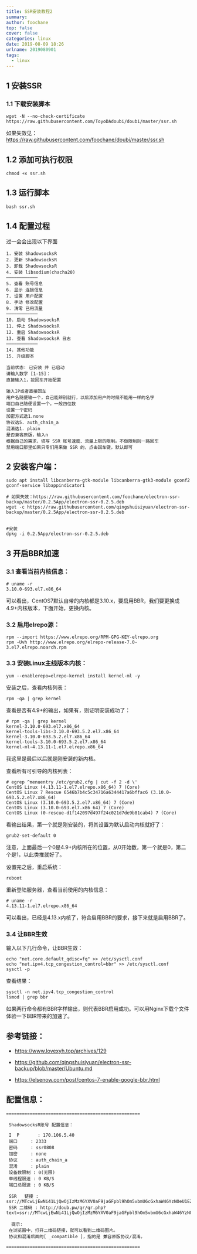 ```yaml
---
title: SSR安装教程2
summary: 
author: foochane
top: false
cover: false
categories: linux
date: 2019-08-09 18:26
urlname: 2019080901
tags:
  - linux
---
```


## 1 安装SSR
### 1.1 下载安装脚本
```
wget -N --no-check-certificate https://raw.githubusercontent.com/ToyoDAdoubi/doubi/master/ssr.sh

```

如果失效见：https://raw.githubusercontent.com/foochane/doubi/master/ssr.sh

## 1.2 添加可执行权限
```
chmod +x ssr.sh

```

## 1.3 运行脚本
```
bash ssr.sh

```

## 1.4 配置过程

过一会会出现以下界面
```
1. 安装 ShadowsocksR
2. 更新 ShadowsocksR
3. 卸载 ShadowsocksR
4. 安装 libsodium(chacha20)
————————————
5. 查看 账号信息
6. 显示 连接信息
7. 设置 用户配置
8. 手动 修改配置
9. 清零 已用流量
————————————
10. 启动 ShadowsocksR
11. 停止 ShadowsocksR
12. 重启 ShadowsocksR
13. 查看 ShadowsocksR 日志
————————————
14. 其他功能
15. 升级脚本

当前状态: 已安装 并 已启动
请输入数字 [1-15]：
直接输入1，按回车开始配置
```

```
输入IP或者直接回车
用户名随便输一个，自己能辨别就行，以后添加用户的时候不能用一样的名字
端口自己随便设置一个，一般四位数
设置一个密码
加密方式选1.none
协议选5. auth_chain_a
混淆选1. plain
是否兼容原版，输入n
根据自己的需求，填写 SSR 账号速度、流量上限的限制。不做限制则一路回车
禁用端口那里如果只专们用来做 SSR 的，点击回车键，默认即可

```


## 2 安装客户端：
```
sudo apt install libcanberra-gtk-module libcanberra-gtk3-module gconf2 gconf-service libappindicator1

# 如果失效：https://raw.githubusercontent.com/foochane/electron-ssr-backup/master/0.2.5App/electron-ssr-0.2.5.deb
wget -c https://raw.githubusercontent.com/qingshuisiyuan/electron-ssr-backup/master/0.2.5App/electron-ssr-0.2.5.deb


#安装
dpkg -i 0.2.5App/electron-ssr-0.2.5.deb
``` 

## 3 开启BBR加速
### 3.1 查看当前内核信息：
```
# uname -r
3.10.0-693.el7.x86_64

```

可以看出，CentOS7默认自带的内核都是3.10.x，要启用BBR，我们要更换成4.9+内核版本，下面开始，更换内核。

### 3.2 启用elrepo源：
```
rpm --import https://www.elrepo.org/RPM-GPG-KEY-elrepo.org
rpm -Uvh http://www.elrepo.org/elrepo-release-7.0-3.el7.elrepo.noarch.rpm
```
### 3.3 安装Linux主线版本内核：
```
yum --enablerepo=elrepo-kernel install kernel-ml -y

```

安装之后，查看内核列表：

```
rpm -qa | grep kernel
```
查看是否有4.9+的输出，如果有，则证明安装成功了：
```
# rpm -qa | grep kernel
kernel-3.10.0-693.el7.x86_64
kernel-tools-libs-3.10.0-693.5.2.el7.x86_64
kernel-3.10.0-693.5.2.el7.x86_64
kernel-tools-3.10.0-693.5.2.el7.x86_64
kernel-ml-4.13.11-1.el7.elrepo.x86_64
```
我这里是最后以后就是刚安装的新内核。

查看所有可引导的内核列表：
```
# egrep ^menuentry /etc/grub2.cfg | cut -f 2 -d \'
CentOS Linux (4.13.11-1.el7.elrepo.x86_64) 7 (Core)
CentOS Linux 7 Rescue 6546b7b4c5c34716a6344417a6bffac6 (3.10.0-693.5.2.el7.x86_64)
CentOS Linux (3.10.0-693.5.2.el7.x86_64) 7 (Core)
CentOS Linux (3.10.0-693.el7.x86_64) 7 (Core)
CentOS Linux (0-rescue-d1f142097d497f24c021d7de9b81cab4) 7 (Core)
```
看输出结果，第一个就是刚安装的，将其设置为默认启动内核就好了：

```
grub2-set-default 0

```
注意，上面最后一个0是4.9+内核所在的位置，从0开始数，第一个就是0，第二个是1，以此类推就好了。

设置完之后，重启系统：

```
reboot
```

重新登陆服务器，查看当前使用的内核信息：

```
# uname -r
4.13.11-1.el7.elrepo.x86_64
```
可以看出，已经是4.13.x内核了，符合启用BBR的要求，接下来就是启用BBR了。

### 3.4 让BBR生效
输入以下几行命令，让BBR生效：
```
echo "net.core.default_qdisc=fq" >> /etc/sysctl.conf
echo "net.ipv4.tcp_congestion_control=bbr" >> /etc/sysctl.conf
sysctl -p
```
查看结果：
```
sysctl -n net.ipv4.tcp_congestion_control
lsmod | grep bbr
```
如果两行命令都有BBR字样输出，则代表BBR启用成功。可以用Nginx下载个文件体验一下BBR带来的加速了。


## 参考链接：

- https://www.lovexyh.top/archives/129

- https://github.com/qingshuisiyuan/electron-ssr-backup/blob/master/Ubuntu.md

- https://elsenow.com/post/centos-7-enable-google-bbr.html


## 配置信息：

```
===================================================

 ShadowsocksR账号 配置信息：

 I  P	    : 170.106.5.40
 端口	    : 2333
 密码	    : ssr0808
 加密	    : none
 协议	    : auth_chain_a
 混淆	    : plain
 设备数限制 : 0(无限)
 单线程限速 : 0 KB/S
 端口总限速 : 0 KB/S

 SSR   链接 : ssr://MTcwLjEwNi41LjQwOjIzMzM6YXV0aF9jaGFpbl9hOm5vbmU6cGxhaW46YzNOeU1EZ3dPQQ 
 SSR 二维码 : http://doub.pw/qr/qr.php?text=ssr://MTcwLjEwNi41LjQwOjIzMzM6YXV0aF9jaGFpbl9hOm5vbmU6cGxhaW46YzNOeU1EZ3dPQQ 
 
  提示: 
 在浏览器中，打开二维码链接，就可以看到二维码图片。
 协议和混淆后面的[ _compatible ]，指的是 兼容原版协议/混淆。

===================================================
```